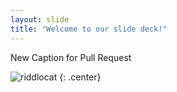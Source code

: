 ```yaml
---
layout: slide
title: "Welcome to our slide deck!"
---
```



New Caption for Pull Request


![riddlocat](https://octodex.github.com/images/riddlocat.png)
{: .center}
